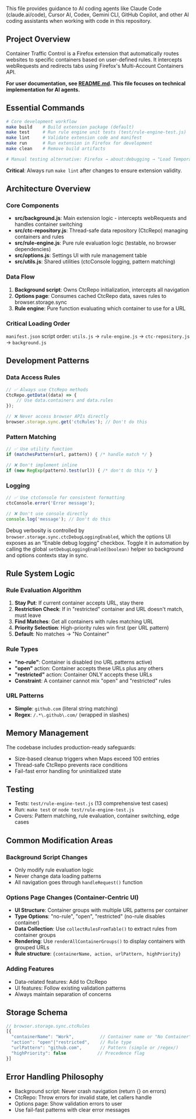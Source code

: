This file provides guidance to AI coding agents like Claude Code (claude.ai/code), Cursor AI, Codex, Gemini CLI, GitHub Copilot, and other AI coding assistants when working with code in this repository.

## Project Overview
Container Traffic Control is a Firefox extension that automatically routes websites to specific containers based on user-defined rules. It intercepts webRequests and redirects tabs using Firefox's Multi-Account Containers API.

**For user documentation, see [README.md](README.md). This file focuses on technical implementation for AI agents.**

## Essential Commands

```bash
# Core development workflow
make build    # Build extension package (default)
make test     # Run rule engine unit tests (test/rule-engine-test.js)
make lint     # Validate extension code and manifest
make run      # Run extension in Firefox for development
make clean    # Remove build artifacts

# Manual testing alternative: Firefox → about:debugging → "Load Temporary Add-on" → select manifest.json
```

**Critical**: Always run `make lint` after changes to ensure extension validity.

## Architecture Overview

### Core Components
- **src/background.js**: Main extension logic - intercepts webRequests and handles container switching
- **src/ctc-repository.js**: Thread-safe data repository (CtcRepo) managing containers and rules
- **src/rule-engine.js**: Pure rule evaluation logic (testable, no browser dependencies)
- **src/options.js**: Settings UI with rule management table
- **src/utils.js**: Shared utilities (ctcConsole logging, pattern matching)

### Data Flow
1. **Background script**: Owns CtcRepo initialization, intercepts all navigation
2. **Options page**: Consumes cached CtcRepo data, saves rules to browser.storage.sync
3. **Rule engine**: Pure function evaluating which container to use for a URL

### Critical Loading Order
`manifest.json` script order: `utils.js` → `rule-engine.js` → `ctc-repository.js` → `background.js`

## Development Patterns

### Data Access Rules
```javascript
// ✅ Always use CtcRepo methods
CtcRepo.getData((data) => {
    // Use data.containers and data.rules
});

// ❌ Never access browser APIs directly
browser.storage.sync.get('ctcRules'); // Don't do this
```

### Pattern Matching
```javascript
// ✅ Use utility function
if (matchesPattern(url, pattern)) { /* handle match */ }

// ❌ Don't implement inline
if (new RegExp(pattern).test(url)) { /* don't do this */ }
```

### Logging
```javascript
// ✅ Use ctcConsole for consistent formatting
ctcConsole.error('Error message');

// ❌ Don't use console directly
console.log('message'); // Don't do this
```

Debug verbosity is controlled by `browser.storage.sync.ctcDebugLoggingEnabled`, which the options UI exposes as an “Enable debug logging” checkbox. Toggle it in automation by calling the global `setDebugLoggingEnabled(boolean)` helper so background and options contexts stay in sync.

## Rule System Logic

### Rule Evaluation Algorithm
1. **Stay Put**: If current container accepts URL, stay there
2. **Restriction Check**: If in "restricted" container and URL doesn't match, must leave
3. **Find Matches**: Get all containers with rules matching URL
4. **Priority Selection**: High-priority rules win first (per URL pattern)
5. **Default**: No matches → "No Container"

### Rule Types
- **"no-rule"**: Container is disabled (no URL patterns active)
- **"open"** action: Container accepts these URLs plus any others
- **"restricted"** action: Container ONLY accepts these URLs
- **Constraint**: A container cannot mix "open" and "restricted" rules

### URL Patterns
- **Simple**: `github.com` (literal string matching)
- **Regex**: `/.*\.github\.com/` (wrapped in slashes)

## Memory Management
The codebase includes production-ready safeguards:
- Size-based cleanup triggers when Maps exceed 100 entries
- Thread-safe CtcRepo prevents race conditions
- Fail-fast error handling for uninitialized state

## Testing
- Tests: `test/rule-engine-test.js` (13 comprehensive test cases)
- Run: `make test` or `node test/rule-engine-test.js`
- Covers: Pattern matching, rule evaluation, container switching, edge cases

## Common Modification Areas

### Background Script Changes
- Only modify rule evaluation logic
- Never change data loading patterns
- All navigation goes through `handleRequest()` function

### Options Page Changes (Container-Centric UI)
- **UI Structure**: Container groups with multiple URL patterns per container
- **Type Options**: "no-rule", "open", "restricted" (no-rule disables container)
- **Data Collection**: Use `collectRulesFromTable()` to extract rules from container groups
- **Rendering**: Use `renderAllContainerGroups()` to display containers with grouped URLs
- **Rule structure**: `{containerName, action, urlPattern, highPriority}`

### Adding Features
- Data-related features: Add to CtcRepo
- UI features: Follow existing validation patterns
- Always maintain separation of concerns

## Storage Schema
```javascript
// browser.storage.sync.ctcRules
[{
  "containerName": "Work",          // Container name or "No Container"
  "action": "open"|"restricted",    // Rule type
  "urlPattern": "github.com",       // Pattern (simple or /regex/)
  "highPriority": false            // Precedence flag
}]
```

## Error Handling Philosophy
- Background script: Never crash navigation (return {} on errors)
- CtcRepo: Throw errors for invalid state, let callers handle
- Options page: Show validation errors to user
- Use fail-fast patterns with clear error messages
